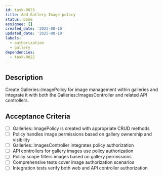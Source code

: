 ```yaml
---
id: task-0023
title: Add Gallery Image policy
status: Done
assignee: []
created_date: '2025-08-10'
updated_date: '2025-08-10'
labels:
  - authorization
  - gallery
dependencies:
  - task-0022
---
```


## Description

Create Galleries::ImagePolicy for image management within galleries and integrate it with both the Galleries::ImagesController and related API controllers.

## Acceptance Criteria

- [ ] Galleries::ImagePolicy is created with appropriate CRUD methods
- [ ] Policy handles image permissions based on gallery ownership and visibility
- [ ] Galleries::ImagesController integrates policy authorization
- [ ] API controllers for gallery images use policy authorization
- [ ] Policy scope filters images based on gallery permissions
- [ ] Comprehensive tests cover image authorization scenarios
- [ ] Integration tests verify both web and API controller authorization
